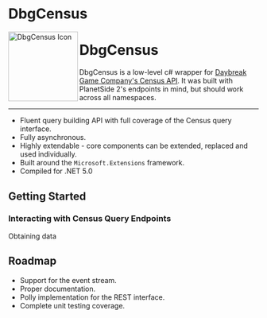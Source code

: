# DbgCensus

<img title="DbgCensus Icon" alt="DbgCensus Icon" src="https://github.com/carlst99/DbgCensus/blob/main/Assets/Icon_512.png?raw=true" align="left" height="140" />

# DbgCensus

DbgCensus is a low-level c# wrapper for [Daybreak Game Company's Census API](https://census.daybreakgames.com). It was built with PlanetSide 2's endpoints in mind, but should work across all namespaces.

***

- Fluent query building API with full coverage of the Census query interface.
- Fully asynchronous.
- Highly extendable - core components can be extended, replaced and used individually.
- Built around the `Microsoft.Extensions` framework.
- Compiled for .NET 5.0

## Getting Started

### Interacting with Census Query Endpoints

Obtaining data 

## Roadmap

- Support for the event stream.
- Proper documentation.
- Polly implementation for the REST interface.
- Complete unit testing coverage.
